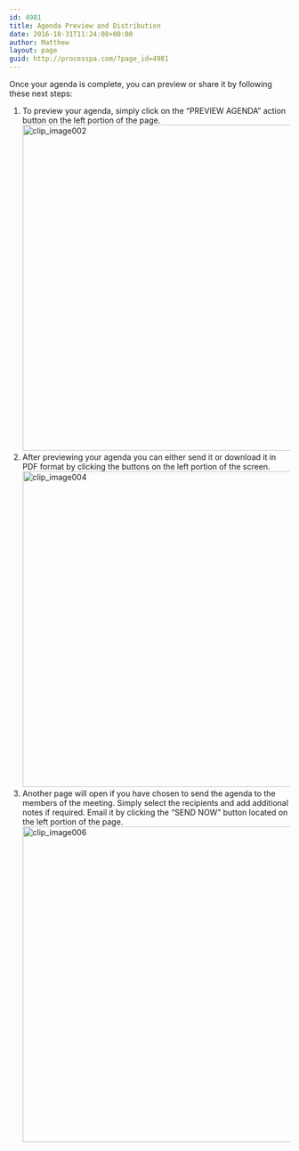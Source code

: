 ```yaml
---
id: 4981
title: Agenda Preview and Distribution
date: 2016-10-31T11:24:08+00:00
author: Matthew
layout: page
guid: http://processpa.com/?page_id=4981
---
```

Once your agenda is complete, you can preview or share it by following these next steps: 

  1. To preview your agenda, simply click on the “PREVIEW AGENDA” action button on the left portion of the page.  
    [<img title="clip_image002" style="border-top: 0px; border-right: 0px; background-image: none; border-bottom: 0px; padding-top: 0px; padding-left: 0px; border-left: 0px; display: inline; padding-right: 0px" border="0" alt="clip_image002" src="http://processpa.com/wp-content/uploads/2016/10/clip_image002_thumb-2.jpg" width="1066" height="586" />](http://processpa.com/wp-content/uploads/2016/10/clip_image002-2.jpg)
  2. After previewing your agenda you can either send it or download it in PDF format by clicking the buttons on the left portion of the screen.  
    [<img title="clip_image004" style="border-top: 0px; border-right: 0px; background-image: none; border-bottom: 0px; padding-top: 0px; padding-left: 0px; border-left: 0px; display: inline; padding-right: 0px" border="0" alt="clip_image004" src="http://processpa.com/wp-content/uploads/2016/10/clip_image004_thumb-2.jpg" width="1084" height="568" />](http://processpa.com/wp-content/uploads/2016/10/clip_image004-2.jpg)
  3. Another page will open if you have chosen to send the agenda to the members of the meeting. Simply select the recipients and add additional notes if required. Email it by clicking the “SEND NOW” button located on the left portion of the page.  
    [<img title="clip_image006" style="border-top: 0px; border-right: 0px; background-image: none; border-bottom: 0px; padding-top: 0px; padding-left: 0px; border-left: 0px; display: inline; padding-right: 0px" border="0" alt="clip_image006" src="http://processpa.com/wp-content/uploads/2016/10/clip_image006_thumb-2.jpg" width="1084" height="568" />](http://processpa.com/wp-content/uploads/2016/10/clip_image006-2.jpg)
